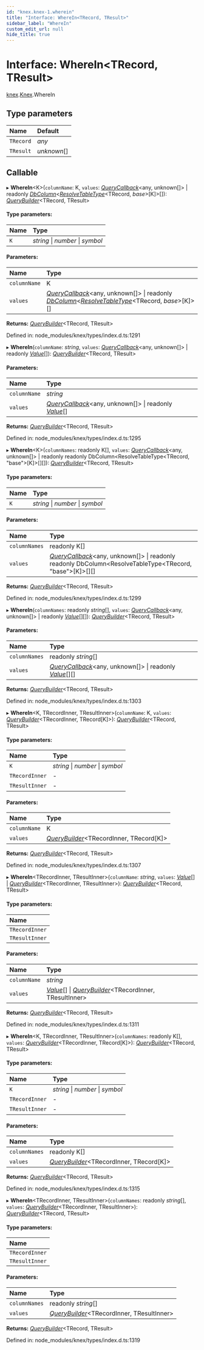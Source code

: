 ```yaml
---
id: "knex.knex-1.wherein"
title: "Interface: WhereIn<TRecord, TResult>"
sidebar_label: "WhereIn"
custom_edit_url: null
hide_title: true
---
```


# Interface: WhereIn<TRecord, TResult\>

[knex](../modules/knex.md).[Knex](../modules/knex.knex-1.md).WhereIn

## Type parameters

Name | Default |
:------ | :------ |
`TRecord` | *any* |
`TResult` | *unknown*[] |

## Callable

▸ **WhereIn**<K\>(`columnName`: K, `values`: [*QueryCallback*](../modules/knex.knex-1.md#querycallback)<any, unknown[]\> \| readonly [*DbColumn*](../modules/knex.knex-1.md#dbcolumn)<[*ResolveTableType*](../modules/knex.knex-1.md#resolvetabletype)<TRecord, *base*\>[K]\>[]): [*QueryBuilder*](../classes/knex.knex-1.querybuilder.md)<TRecord, TResult\>

#### Type parameters:

Name | Type |
:------ | :------ |
`K` | *string* \| *number* \| *symbol* |

#### Parameters:

Name | Type |
:------ | :------ |
`columnName` | K |
`values` | [*QueryCallback*](../modules/knex.knex-1.md#querycallback)<any, unknown[]\> \| readonly [*DbColumn*](../modules/knex.knex-1.md#dbcolumn)<[*ResolveTableType*](../modules/knex.knex-1.md#resolvetabletype)<TRecord, *base*\>[K]\>[] |

**Returns:** [*QueryBuilder*](../classes/knex.knex-1.querybuilder.md)<TRecord, TResult\>

Defined in: node_modules/knex/types/index.d.ts:1291

▸ **WhereIn**(`columnName`: *string*, `values`: [*QueryCallback*](../modules/knex.knex-1.md#querycallback)<any, unknown[]\> \| readonly [*Value*](../modules/knex.knex-1.md#value)[]): [*QueryBuilder*](../classes/knex.knex-1.querybuilder.md)<TRecord, TResult\>

#### Parameters:

Name | Type |
:------ | :------ |
`columnName` | *string* |
`values` | [*QueryCallback*](../modules/knex.knex-1.md#querycallback)<any, unknown[]\> \| readonly [*Value*](../modules/knex.knex-1.md#value)[] |

**Returns:** [*QueryBuilder*](../classes/knex.knex-1.querybuilder.md)<TRecord, TResult\>

Defined in: node_modules/knex/types/index.d.ts:1295

▸ **WhereIn**<K\>(`columnNames`: readonly K[], `values`: [*QueryCallback*](../modules/knex.knex-1.md#querycallback)<any, unknown[]\> \| readonly readonly DbColumn<ResolveTableType<TRecord, "base"\>[K]\>[][]): [*QueryBuilder*](../classes/knex.knex-1.querybuilder.md)<TRecord, TResult\>

#### Type parameters:

Name | Type |
:------ | :------ |
`K` | *string* \| *number* \| *symbol* |

#### Parameters:

Name | Type |
:------ | :------ |
`columnNames` | readonly K[] |
`values` | [*QueryCallback*](../modules/knex.knex-1.md#querycallback)<any, unknown[]\> \| readonly readonly DbColumn<ResolveTableType<TRecord, "base"\>[K]\>[][] |

**Returns:** [*QueryBuilder*](../classes/knex.knex-1.querybuilder.md)<TRecord, TResult\>

Defined in: node_modules/knex/types/index.d.ts:1299

▸ **WhereIn**(`columnNames`: readonly *string*[], `values`: [*QueryCallback*](../modules/knex.knex-1.md#querycallback)<any, unknown[]\> \| readonly [*Value*](../modules/knex.knex-1.md#value)[][]): [*QueryBuilder*](../classes/knex.knex-1.querybuilder.md)<TRecord, TResult\>

#### Parameters:

Name | Type |
:------ | :------ |
`columnNames` | readonly *string*[] |
`values` | [*QueryCallback*](../modules/knex.knex-1.md#querycallback)<any, unknown[]\> \| readonly [*Value*](../modules/knex.knex-1.md#value)[][] |

**Returns:** [*QueryBuilder*](../classes/knex.knex-1.querybuilder.md)<TRecord, TResult\>

Defined in: node_modules/knex/types/index.d.ts:1303

▸ **WhereIn**<K, TRecordInner, TResultInner\>(`columnName`: K, `values`: [*QueryBuilder*](../classes/knex.knex-1.querybuilder.md)<TRecordInner, TRecord[K]\>): [*QueryBuilder*](../classes/knex.knex-1.querybuilder.md)<TRecord, TResult\>

#### Type parameters:

Name | Type |
:------ | :------ |
`K` | *string* \| *number* \| *symbol* |
`TRecordInner` | - |
`TResultInner` | - |

#### Parameters:

Name | Type |
:------ | :------ |
`columnName` | K |
`values` | [*QueryBuilder*](../classes/knex.knex-1.querybuilder.md)<TRecordInner, TRecord[K]\> |

**Returns:** [*QueryBuilder*](../classes/knex.knex-1.querybuilder.md)<TRecord, TResult\>

Defined in: node_modules/knex/types/index.d.ts:1307

▸ **WhereIn**<TRecordInner, TResultInner\>(`columnName`: *string*, `values`: [*Value*](../modules/knex.knex-1.md#value)[] \| [*QueryBuilder*](../classes/knex.knex-1.querybuilder.md)<TRecordInner, TResultInner\>): [*QueryBuilder*](../classes/knex.knex-1.querybuilder.md)<TRecord, TResult\>

#### Type parameters:

Name |
:------ |
`TRecordInner` |
`TResultInner` |

#### Parameters:

Name | Type |
:------ | :------ |
`columnName` | *string* |
`values` | [*Value*](../modules/knex.knex-1.md#value)[] \| [*QueryBuilder*](../classes/knex.knex-1.querybuilder.md)<TRecordInner, TResultInner\> |

**Returns:** [*QueryBuilder*](../classes/knex.knex-1.querybuilder.md)<TRecord, TResult\>

Defined in: node_modules/knex/types/index.d.ts:1311

▸ **WhereIn**<K, TRecordInner, TResultInner\>(`columnNames`: readonly K[], `values`: [*QueryBuilder*](../classes/knex.knex-1.querybuilder.md)<TRecordInner, TRecord[K]\>): [*QueryBuilder*](../classes/knex.knex-1.querybuilder.md)<TRecord, TResult\>

#### Type parameters:

Name | Type |
:------ | :------ |
`K` | *string* \| *number* \| *symbol* |
`TRecordInner` | - |
`TResultInner` | - |

#### Parameters:

Name | Type |
:------ | :------ |
`columnNames` | readonly K[] |
`values` | [*QueryBuilder*](../classes/knex.knex-1.querybuilder.md)<TRecordInner, TRecord[K]\> |

**Returns:** [*QueryBuilder*](../classes/knex.knex-1.querybuilder.md)<TRecord, TResult\>

Defined in: node_modules/knex/types/index.d.ts:1315

▸ **WhereIn**<TRecordInner, TResultInner\>(`columnNames`: readonly *string*[], `values`: [*QueryBuilder*](../classes/knex.knex-1.querybuilder.md)<TRecordInner, TResultInner\>): [*QueryBuilder*](../classes/knex.knex-1.querybuilder.md)<TRecord, TResult\>

#### Type parameters:

Name |
:------ |
`TRecordInner` |
`TResultInner` |

#### Parameters:

Name | Type |
:------ | :------ |
`columnNames` | readonly *string*[] |
`values` | [*QueryBuilder*](../classes/knex.knex-1.querybuilder.md)<TRecordInner, TResultInner\> |

**Returns:** [*QueryBuilder*](../classes/knex.knex-1.querybuilder.md)<TRecord, TResult\>

Defined in: node_modules/knex/types/index.d.ts:1319
